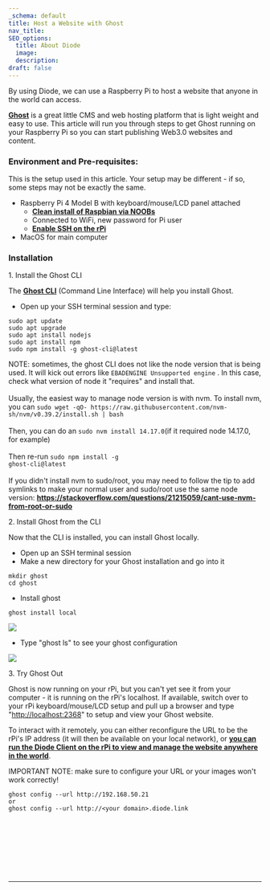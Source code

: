 ```yaml
---
_schema: default
title: Host a Website with Ghost
nav_title:
SEO_options:
  title: About Diode
  image:
  description:
draft: false
---
```

By using Diode, we can use a Raspberry Pi to host a website that anyone in the world can access.

<a href="https://ghost.org/" target="_blank" rel="noopener"><strong>Ghost</strong></a> is a great little CMS and web hosting platform that is light weight and easy to use. This article will run you through steps to get Ghost running on your Raspberry Pi so you can start publishing Web3.0 websites and content.

### **Environment and Pre-requisites:**

This is the setup used in this article. Your setup may be different - if so, some steps may not be exactly the same.

* Raspberry Pi 4 Model B with keyboard/mouse/LCD panel attached
  * [**Clean install of Raspbian via NOOBs**](https://projects.raspberrypi.org/en/projects/noobs-install)
  * Connected to WiFi, new password for Pi user
  * [**Enable SSH on the rPi**](https://chronicle.diode.link/enable-ssh-rpi/)
* MacOS for main computer

### **Installation**

1\. Install the Ghost CLI

The [**Ghost CLI**](https://ghost.org/docs/api/v3/ghost-cli/) (Command Line Interface) will help you install Ghost.

* Open up your SSH terminal session and type:

```
sudo apt update
sudo apt upgrade
sudo apt install nodejs
sudo apt install npm
sudo npm install -g ghost-cli@latest
```

NOTE: sometimes, the ghost CLI does not like the node version that is being used. It will kick out errors like `EBADENGINE Unsupported engine` . In this case, check what version of node it "requires" and install that.<br><br>Usually, the easiest way to manage node version is with nvm. To install nvm, you can `sudo wget -qO- https://raw.githubusercontent.com/nvm-sh/nvm/v0.39.2/install.sh | bash`<br><br>Then, you can do an `sudo nvm install 14.17.0`(if it required node 14.17.0, for example)<br><br>Then re-run <code>sudo npm install -g ghost-cli@latest<br /></code><br>If you didn't install nvm to sudo/root, you may need to follow the tip to add symlinks to make your normal user and sudo/root use the same node version: <a href="https://stackoverflow.com/questions/21215059/cant-use-nvm-from-root-or-sudo" target="_blank" rel="noopener"><strong>https://stackoverflow.com/questions/21215059/cant-use-nvm-from-root-or-sudo</strong></a>

2\. Install Ghost from the CLI

Now that the CLI is installed, you can install Ghost locally.

* Open up an SSH terminal session
* Make a new directory for your Ghost installation and go into it

```
mkdir ghost
cd ghost
```

* Install ghost

```
ghost install local
```

![](https://files.helpdocs.io/qwk5dmv7m8/articles/mdelbna1u7/1599914827733/image.png)

* Type "ghost ls" to see your ghost configuration

![](https://files.helpdocs.io/qwk5dmv7m8/articles/mdelbna1u7/1599914848203/image.png)

3\. Try Ghost Out

Ghost is now running on your rPi, but you can't yet see it from your computer - it is running on the rPi's localhost. If available, switch over to your rPi keyboard/mouse/LCD setup and pull up a browser and type "[http://localhost:2368](http://localhost:2368)" to setup and view your Ghost website.

To interact with it remotely, you can either reconfigure the URL to be the rPi's IP address (it will then be available on your local network), or [**you can run the Diode Client on the rPi to view and manage the website anywhere in the world**](https://support.diode.io/article/ss32engxlq).

IMPORTANT NOTE: make sure to configure your URL or your images won't work correctly!

```
ghost config --url http://192.168.50.21
or
ghost config --url http://<your domain>.diode.link
```

&nbsp;

&nbsp;

&nbsp;

&nbsp;

---

&nbsp;